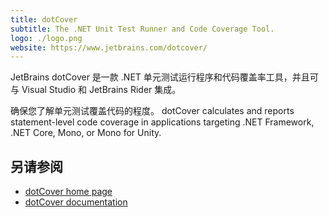 ```yaml
---
title: dotCover
subtitle: The .NET Unit Test Runner and Code Coverage Tool.
logo: ./logo.png
website: https://www.jetbrains.com/dotcover/
---
```


JetBrains dotCover 是一款 .NET 单元测试运行程序和代码覆盖率工具，并且可与 Visual Studio 和 JetBrains Rider 集成。

确保您了解单元测试覆盖代码的程度。 dotCover calculates and reports statement-level code coverage in applications targeting .NET Framework, .NET Core, Mono, or Mono for Unity.

## 另请参阅
- [dotCover home page](https://www.jetbrains.com/dotcover/)
- [dotCover documentation](https://www.jetbrains.com/dotcover/documentation/)
